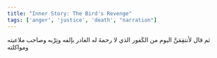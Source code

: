 ```yaml
---
title: "Inner Story: The Bird's Revenge"
tags: ['anger', 'justice', 'death', "narration"]
---
```


 ثم قال لأنتقِمَنَّ اليوم من الكَفور الذي لا رحمةَ له الغادر بإلفه وتِرْبه وصاحب ملاعبته ومواكلته
